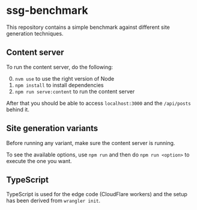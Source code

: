 # ssg-benchmark

This repository contains a simple benchmark against different site generation techniques.

## Content server

To run the content server, do the following:

0. `nvm use` to use the right version of Node
1. `npm install` to install dependencies
2. `npm run serve:content` to run the content server

After that you should be able to access `localhost:3000` and the `/api/posts` behind it.

## Site generation variants

Before running any variant, make sure the content server is running.

To see the available options, use `npm run` and then do `npm run <option>` to execute the one you want.

## TypeScript

TypeScript is used for the edge code (CloudFlare workers) and the setup has been derived from `wrangler init`.
